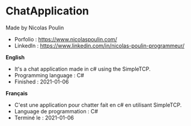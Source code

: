 # ChatApplication

Made by Nicolas Poulin
* Porfolio : https://www.nicolaspoulin.com/
* LinkedIn : https://www.linkedin.com/in/nicolas-poulin-programmeur/
 
 **English**
  * It's a chat application made in c# using the SimpleTCP.
  * Programming language : C#
  * Finished : 2021-01-06  
 
 **Français**
  * C'est une application pour chatter fait en c# en utilisant SimpleTCP. 
  * Language de programmation : C#
  * Terminé le : 2021-01-06
